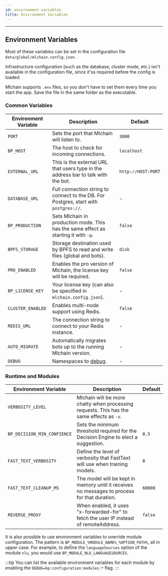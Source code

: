 ```yaml
---
id: environment-variables
title: Environment Variables
---
```


--------------------

## Environment Variables

Most of these variables can be set in the configuration file `data/global/mlchain.config.json`. 

Infrastructure configuration (such as the database, cluster mode, etc.) isn't available in the configuration file, since it'ss required before the config is loaded.

Mlchain supports `.env` files, so you don't have to set them every time you start the app. Save the file in the same folder as the executable.

### Common Variables

| Environment Variable   | Description                                                                         | Default            |
| ---------------------- | ----------------------------------------------------------------------------------- | ------------------ |
| `PORT`                 | Sets the port that Mlchain will listen to.                                         | `3000`             |
| `BP_HOST`              | The host to check for incoming connections.                                         | `localhost`        |
| `EXTERNAL_URL`         | This is the external URL that users type in the address bar to talk with the bot.   | `http://HOST:PORT` |
| `DATABASE_URL`         | Full connection string to connect to the DB. For Postgres, start with `postgres://`.| -                  |
| `BP_PRODUCTION`        | Sets Mlchain in production mode. This has the same effect as starting it with `-p`.| `false`            |
| `BPFS_STORAGE`         | Storage destination used by BPFS to read and write files (global and bots).         | `disk`             |
| `PRO_ENABLED`          | Enables the pro version of Mlchain, the license key will be required.              | `false`            |
| `BP_LICENSE_KEY`       | Your license key (can also be specified in `mlchain.config.json`).                 | -                  |
| `CLUSTER_ENABLED`      | Enables multi-node support using Redis.                                             | `false`            |
| `REDIS_URL`            | The connection string to connect to your Redis instance.                            | -                  |
| `AUTO_MIGRATE`         | Automatically migrates bots up to the running Mlchain version.                     | -                  | 
| `DEBUG`                | Namespaces to [debug](#advanced-logging).                                           | -                  |

### Runtime and Modules

| Environment Variable        | Description                                                                                 | Default   |
| --------------------------- | ------------------------------------------------------------------------------------------- | --------- |
| `VERBOSITY_LEVEL`           | Mlchain will be more chatty when processing requests. This has the same effects as `-v`.   |           |
| `BP_DECISION_MIN_CONFIENCE` | Sets the minimum threshold required for the Decision Engine to elect a suggestion.          | `0.5`     |
| `FAST_TEXT_VERBOSITY`       | Define the level of verbosity that FastText will use when training models.                  | `0`       |
| `FAST_TEXT_CLEANUP_MS`      | The model will be kept in memory until it receives no messages to process for that duration.| `60000`   |
| `REVERSE_PROXY`             | When enabled, it uses "x-forwarded-for" to fetch the user IP instead of remoteAddress.      | `false`   |

It is also possible to use environment variables to override module configuration. The pattern is `BP_MODULE_%MODULE_NAME%_%OPTION_PATH%`, all in upper case. For example, to define the `languageSources` option of the module `nlu`, you would use `BP_MODULE_NLU_LANGUAGESOURCES`. 

:::tip
You can list the available environment variables for each module by enabling the `DEBUG=bp:configuration:modules:*` flag.
:::